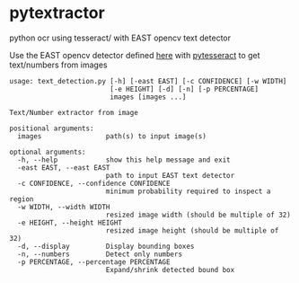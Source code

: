 # pytextractor
python ocr using tesseract/ with EAST opencv text detector

Use the EAST opencv detector defined [here](https://www.pyimagesearch.com/2018/08/20/opencv-text-detection-east-text-detector/) with [pytesseract](https://github.com/madmaze/pytesseract) to get text/numbers from images

```
usage: text_detection.py [-h] [-east EAST] [-c CONFIDENCE] [-w WIDTH]
                         [-e HEIGHT] [-d] [-n] [-p PERCENTAGE]
                         images [images ...]

Text/Number extractor from image

positional arguments:
  images                path(s) to input image(s)

optional arguments:
  -h, --help            show this help message and exit
  -east EAST, --east EAST
                        path to input EAST text detector
  -c CONFIDENCE, --confidence CONFIDENCE
                        minimum probability required to inspect a region
  -w WIDTH, --width WIDTH
                        resized image width (should be multiple of 32)
  -e HEIGHT, --height HEIGHT
                        resized image height (should be multiple of 32)
  -d, --display         Display bounding boxes
  -n, --numbers         Detect only numbers
  -p PERCENTAGE, --percentage PERCENTAGE
                        Expand/shrink detected bound box
```
